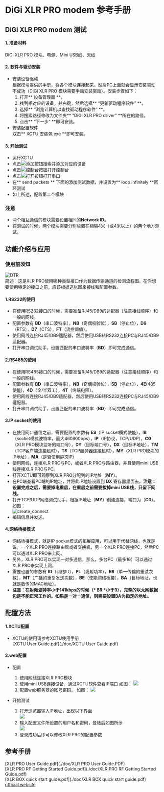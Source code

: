 # DiGi XLR PRO modem 参考手册

## DiGi XLR PRO modem 测试

#### 1. 准备材料    
DiGi XLR PRO 模块、电源、Mini USB线、天线

#### 2. 软件与驱动安装
* 安装设备驱动    
    根据模块提供的手册，将各个模块连接起来。然后PC上面就会显示安装驱动不成功（DiGi XLR PRO 模块需要手动安装驱动）。安装步骤如下：    
    1. 打开** 设备管理器 **。
    2. 找到相对应的设备，并右键，然后选择** “更新驱动程序软件” **。
    3. 选择** “浏览计算机以查找驱动程序软件” **。
    4. 将搜索路径修改为文件夹** “DiGi XLR PRO driver” **所在的路径。
    5. 点击** “下一步” **即可安装。
* 安装配置软件    
    双击** XCTU 安装包.exe  **即可安装。

#### 3. 开始测试    
* 运行XCTU
* 点击![添加按钮](./picture/add_button.png)搜索并添加对应的设备
* 点击![控制台按钮](./picture/console.png)打开控制台
* 点击![打开按钮](./picture/open_button.png)打开串口
* 在** send packets ** 下面的添加测试数据，并设置为** loop infinitely **回环测试
* 如上所述，配置第二个模块

### 注意
* 两个相互通信的模块需要设置相同的**Network ID**。
* 在测试的时候，两个模块需要分别放置在相隔4米（或4米以上）的两个地方测试。

## 功能介绍与应用

### 使用前须知
![DTR](./picture/detected.png)    
简述：这是XLR PRO使用哪种类型接口作为数据传输通道的检测流程图，在你想要使用特定的接口之前，应该根据这张图来接线和配置参数。

#### 1.RS232的使用
* 在使用RS232接口的时候，需要准备RJ45/DB9的适配器（注意接线顺序）和一般的网线。
* 配置参数有 __BD__（串口波特率），__NB__（奇偶校验位），__SB__（停止位），__D6__（RTS），__D7__（CTS），__FT__（流控阈值）。
* 使用网线连接RJ45/DB9适配器，然后使用USB转RS232连接PC与RJ45/DB9适配器。
* 打开串口调试助手，设置匹配的串口波特率（__BD__）即可完成通信。

#### 2.RS485的使用
* 在使用RS485接口的时候，需要准备RJ45/DB9的适配器（注意接线顺序）和一般的网线。
* 配置参数有 __BD__（串口波特率），__NB__（奇偶校验位），__SB__（停止位），__4E__(485使能)，__4D__（全/半双工），__4T__（终端电阻）。
* 使用网线连接RJ45/DB9适配器，然后使用USB转RS232连接PC与RJ45/DB9适配器。
* 打开串口调试助手，设置匹配的串口波特率（__BD__）即可完成通信。

#### 3.IP socket的使用
* 在使用网口通信之前，需要配置的参数有 __ES__（IP socket模式使能），__IB__（socket模式波特率，最大460800bps），__IP__（IP协议，TCP/UDP），__C0__（XLR PRO模块监听的端口号），__DY__（目标端口号），__DX__（目标IP地址），__TM__（TCP客户端连接超时），__TS__（TCP服务器连接超时），__MY__（XLR PRO模块的IP地址），__MA__（是否使用静态IP）
* 使用网线，连接XLR PRO与PC，或者XLR PRO与路由器，并且使用mini USB线连接XLR PRO与PC。
* 打开XCTU即可观察到XLR PRO分配到的IP地址（__MY__）。
* 在PC端查看PC端的IP地址，并将此IP地址设置到 __DX__ 寄存器里面去。__注意：设置完成之后，需要掉电重启，在重启之前需要拔掉mini USB线，只留下网线。__
* 打开TCP/UDP网络调试助手，根据IP地址（__MY__）创建连接，端口为（__C0__）。如图：    
![create_connect](./picture/IP_socket_connect.png)
* 编辑信息并发送。

#### 4.网络桥接模式
* 网络桥接模式，就是IP socket模式的拓展应用，可以用于代替网线，也就是说，一个XLR PRO连接路由器或者交换机，另一个XLR PRO连接PC，然后PC可以通过XLR PRO来上网。
* 另外，XLR PRO可以实现一对多通信，那么，多台PC（最多16）可以通过XLR PRO来实现上网。
* 需要设置的参数有 __ID__（网络ID），__PL__（发射功率），__RR__（单一传输的重试次数），__MT__（广播的重复发送次数），__BE__（使能网络桥接），__BA__（目标地址，也就是数传的MAC地址）。
* __注意：在射频波特率小于141kbps的时候（* BR *小于3），完整的以太网数据包是不能正常工作的。如果是一对一通信，则需要设置BA为指定的地址。__

## 配置方法

#### 1.XCTU配置
* XCTU的使用请参考XCTU使用手册    
[XCTU User Guide.pdf](./doc/XCTU User Guide.pdf)

#### 2.web配置
* 配置    
    1. 使用网线连接XLR PRO模块    
    2. 使用mini USB连接设备，通过XCTU软件查看IP端口 如图：
    ![](./picture/IP.png)    
    3. 配置web服务器的账号密码。 如图：
    ![](./picture/password.png)  

* 开始测试    
    1. 打开浏览器输入IP地址，出现以下界面    
    ![](./picture/log_in.png)    
    2. 输入配置文件所设置的用户名和密码，登陆后如图所示    
    ![](./picture/after_log.png)    
    3. 登录成功后即可以修改XLR PRO的配置参数    

## 参考手册
[XLR PRO User Guide.pdf](./doc/XLR PRO User Guide.PDF)    
[XLR PRO RF Getting Started Guide.pdf](./doc/XLR PRO RF Getting Started Guide.pdf)    
[XLR BOX quick start guide.pdf](./doc/XLR BOX quick start guide.pdf)    
[official website](https://www.digi.com/products/xbee-rf-solutions/boxed-rf-modems-adapters/digi-xlr-pro#productsupport-drivers)

